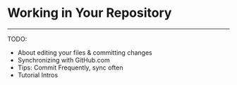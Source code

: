 # Working in Your Repository


----

TODO:

* About editing your files & committing changes
* Synchronizing with GitHub.com
* Tips: Commit Frequently, sync often
* Tutorial Intros
